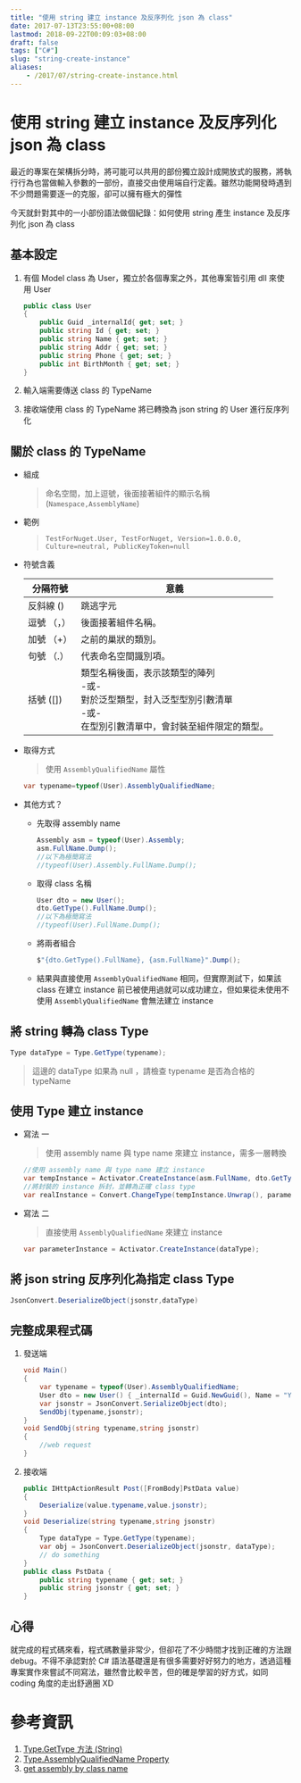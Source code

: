 ```yaml
---
title: "使用 string 建立 instance 及反序列化 json 為 class"
date: 2017-07-13T23:55:00+08:00
lastmod: 2018-09-22T00:09:03+08:00
draft: false
tags: ["C#"]
slug: "string-create-instance"
aliases:
    - /2017/07/string-create-instance.html
---
```

# 使用 string 建立 instance 及反序列化 json 為 class
最近的專案在架構拆分時，將可能可以共用的部份獨立設計成開放式的服務，將執行行為也當做輸入參數的一部份，直接交由使用端自行定義。雖然功能開發時遇到不少問題需要逐一的克服，卻可以擁有極大的彈性

今天就針對其中的一小部份語法做個紀錄：如何使用 string 產生 instance 及反序列化 json 為 class

## 基本設定

1.  有個 Model class 為 User，獨立於各個專案之外，其他專案皆引用 dll 來使用 User

    ```cs        
    public class User
    {
        public Guid _internalId{ get; set; }
        public string Id { get; set; }
        public string Name { get; set; }
        public string Addr { get; set; }
        public string Phone { get; set; }
        public int BirthMonth { get; set; }
    }
    ```

2.  輸入端需要傳送 class 的 TypeName
3.  接收端使用 class 的 TypeName 將已轉換為 json string 的 User 進行反序列化


## 關於 class 的 TypeName

*   組成

    > 命名空間，加上逗號，後面接著組件的顯示名稱 (`Namespace,AssemblyName`)

*   範例

    > `TestForNuget.User, TestForNuget, Version=1.0.0.0, Culture=neutral, PublicKeyToken=null`

*   符號含義

    |分隔符號|意義|
    |--- |--- |
    |反斜線 ()|跳逃字元|
    |逗號 （，）|後面接著組件名稱。|
    |加號 （+）|之前的巢狀的類別。|
    |句號 （.）|代表命名空間識別項。|
    |括號 ([])|類型名稱後面，表示該類型的陣列<br/>-或-<br/>對於泛型類型，封入泛型型別引數清單<br/>-或-<br/>在型別引數清單中，會封裝至組件限定的類型。|


* 取得方式

    > 使用 `AssemblyQualifiedName` 屬性

    ```cs
    var typename=typeof(User).AssemblyQualifiedName;
    ```

*   其他方式？

    *   先取得 assembly name

        ```cs
        Assembly asm = typeof(User).Assembly;
        asm.FullName.Dump();
        //以下為極簡寫法
        //typeof(User).Assembly.FullName.Dump();
        ```

    *   取得 class 名稱

        ```cs
        User dto = new User();
        dto.GetType().FullName.Dump();
        //以下為極簡寫法
        //typeof(User).FullName.Dump();
        ```

    *   將兩者組合

        ```cs
        $"{dto.GetType().FullName}, {asm.FullName}".Dump();
        ```

    *   結果與直接使用 `AssemblyQualifiedName` 相同，但實際測試下，如果該 class 在建立 instance 前已被使用過就可以成功建立，但如果從未使用不使用 `AssemblyQualifiedName` 會無法建立 instance



## 將 string 轉為 class Type

```cs
Type dataType = Type.GetType(typename);
```

> 這邊的 dataType 如果為 null ，請檢查 typename 是否為合格的 typeName

## 使用 Type 建立 instance

*   寫法 一

    > 使用 assembly name 與 type name 來建立 instance，需多一層轉換

    ```cs
    //使用 assembly name 與 type name 建立 instance
    var tempInstance = Activator.CreateInstance(asm.FullName, dto.GetType().FullName);
    //將封裝的 instance 拆封，並轉為正確 class type
    var realInstance = Convert.ChangeType(tempInstance.Unwrap(), parameterDataType);
    ```
*   寫法 二

    > 直接使用 `AssemblyQualifiedName` 來建立 instance

    ```cs
    var parameterInstance = Activator.CreateInstance(dataType);
    ```

## 將 json string 反序列化為指定 class Type

```cs
JsonConvert.DeserializeObject(jsonstr,dataType)
```

## 完整成果程式碼

1.  發送端

    ```cs
    void Main()
    {
        var typename = typeof(User).AssemblyQualifiedName;
        User dto = new User() { _internalId = Guid.NewGuid(), Name = "Yowko", Addr = "Taipei", BirthMonth = 7, Id = "A123456789", Phone = "09123456789" };
        var jsonstr = JsonConvert.SerializeObject(dto);
        SendObj(typename,jsonstr);
    }
    void SendObj(string typename,string jsonstr)
    {
        //web request
    }
    ```
2.  接收端

    ```cs
    public IHttpActionResult Post([FromBody]PstData value)
    {
        Deserialize(value.typename,value.jsonstr);
    }
    void Deserialize(string typename,string jsonstr)
    {
        Type dataType = Type.GetType(typename);
        var obj = JsonConvert.DeserializeObject(jsonstr, dataType);
        // do something
    }
    public class PstData { 
        public string typename { get; set; }
        public string jsonstr { get; set; }
    }
    ```

## 心得

就完成的程式碼來看，程式碼數量非常少，但卻花了不少時間才找到正確的方法跟 debug。不得不承認對於 C# 語法基礎還是有很多需要好好努力的地方，透過這種專案實作來嘗試不同寫法，雖然會比較辛苦，但的確是學習的好方式，如同 coding 角度的走出舒適圈 XD

# 參考資訊

1.  [Type.GetType 方法 (String)](https://msdn.microsoft.com/zh-tw/library/w3f99sx1.aspx)
2.  [Type.AssemblyQualifiedName Property](https://msdn.microsoft.com/en-us/library/system.type.assemblyqualifiedname.aspx)
3.  [get assembly by class name](https://stackoverflow.com/questions/3657424/get-assembly-by-class-name)
